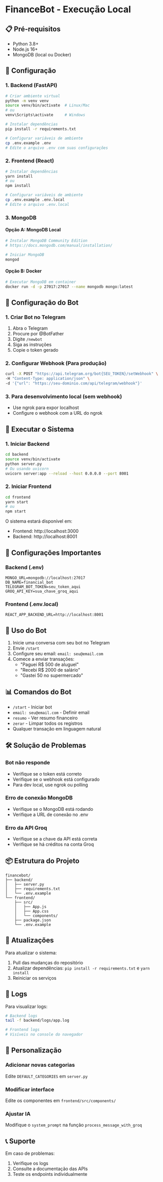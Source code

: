 # FinanceBot - Execução Local

## 📋 Pré-requisitos

- Python 3.8+
- Node.js 16+
- MongoDB (local ou Docker)

## 🚀 Configuração

### 1. Backend (FastAPI)

```bash
# Criar ambiente virtual
python -m venv venv
source venv/bin/activate  # Linux/Mac
# ou
venv\Scripts\activate     # Windows

# Instalar dependências
pip install -r requirements.txt

# Configurar variáveis de ambiente
cp .env.example .env
# Edite o arquivo .env com suas configurações
```

### 2. Frontend (React)

```bash
# Instalar dependências
yarn install
# ou
npm install

# Configurar variáveis de ambiente
cp .env.example .env.local
# Edite o arquivo .env.local
```

### 3. MongoDB

#### Opção A: MongoDB Local
```bash
# Instalar MongoDB Community Edition
# https://docs.mongodb.com/manual/installation/

# Iniciar MongoDB
mongod
```

#### Opção B: Docker
```bash
# Executar MongoDB em container
docker run -d -p 27017:27017 --name mongodb mongo:latest
```

## 🔧 Configuração do Bot

### 1. Criar Bot no Telegram
1. Abra o Telegram
2. Procure por @BotFather
3. Digite `/newbot`
4. Siga as instruções
5. Copie o token gerado

### 2. Configurar Webhook (Para produção)
```bash
curl -X POST "https://api.telegram.org/bot{SEU_TOKEN}/setWebhook" \
-H "Content-Type: application/json" \
-d '{"url": "https://seu-dominio.com/api/telegram/webhook"}'
```

### 3. Para desenvolvimento local (sem webhook)
- Use ngrok para expor localhost
- Configure o webhook com a URL do ngrok

## 🎯 Executar o Sistema

### 1. Iniciar Backend
```bash
cd backend
source venv/bin/activate
python server.py
# Ou usando uvicorn
uvicorn server:app --reload --host 0.0.0.0 --port 8001
```

### 2. Iniciar Frontend
```bash
cd frontend
yarn start
# ou
npm start
```

O sistema estará disponível em:
- Frontend: http://localhost:3000
- Backend: http://localhost:8001

## 🔑 Configurações Importantes

### Backend (.env)
```env
MONGO_URL=mongodb://localhost:27017
DB_NAME=financial_bot
TELEGRAM_BOT_TOKEN=seu_token_aqui
GROQ_API_KEY=sua_chave_groq_aqui
```

### Frontend (.env.local)
```env
REACT_APP_BACKEND_URL=http://localhost:8001
```

## 🤖 Uso do Bot

1. Inicie uma conversa com seu bot no Telegram
2. Envie `/start`
3. Configure seu email: `email: seu@email.com`
4. Comece a enviar transações:
   - "Paguei R$ 500 de aluguel"
   - "Recebi R$ 2000 de salário"
   - "Gastei 50 no supermercado"

## 📊 Comandos do Bot

- `/start` - Iniciar bot
- `email: seu@email.com` - Definir email
- `resumo` - Ver resumo financeiro
- `zerar` - Limpar todos os registros
- Qualquer transação em linguagem natural

## 🛠️ Solução de Problemas

### Bot não responde
- Verifique se o token está correto
- Verifique se o webhook está configurado
- Para dev local, use ngrok ou polling

### Erro de conexão MongoDB
- Verifique se o MongoDB está rodando
- Verifique a URL de conexão no .env

### Erro da API Groq
- Verifique se a chave da API está correta
- Verifique se há créditos na conta Groq

## 📦 Estrutura do Projeto

```
financebot/
├── backend/
│   ├── server.py
│   ├── requirements.txt
│   └── .env.example
└── frontend/
    ├── src/
    │   ├── App.js
    │   ├── App.css
    │   └── components/
    ├── package.json
    └── .env.example
```

## 🔄 Atualizações

Para atualizar o sistema:
1. Pull das mudanças do repositório
2. Atualizar dependências: `pip install -r requirements.txt` e `yarn install`
3. Reiniciar os serviços

## 📝 Logs

Para visualizar logs:
```bash
# Backend logs
tail -f backend/logs/app.log

# Frontend logs
# Visíveis no console do navegador
```

## 🎨 Personalização

### Adicionar novas categorias
Edite `DEFAULT_CATEGORIES` em `server.py`

### Modificar interface
Edite os componentes em `frontend/src/components/`

### Ajustar IA
Modifique o `system_prompt` na função `process_message_with_groq`

## 📞 Suporte

Em caso de problemas:
1. Verifique os logs
2. Consulte a documentação das APIs
3. Teste os endpoints individualmente